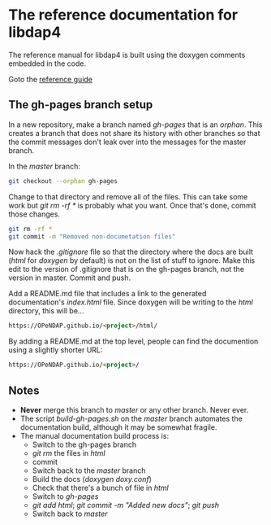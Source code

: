 # The reference documentation for libdap4

The reference manual for libdap4 is built using the doxygen comments
embedded in the code.

Goto the [reference guide](html)

## The gh-pages branch setup

In a new repository, make a branch named _gh-pages_ that is an
_orphan_. This creates a branch that does not share its history with
other branches so that the commit messages don't leak over into the
messages for the master branch.

In the _master_ branch:
```sh
git checkout --orphan gh-pages
```

Change to that directory and remove all of the files. This can take
some work but _git rm -rf *_ is probably what you want. Once that's
done, commit those changes.

```sh
git rm -rf *
git commit -m "Removed non-documetation files"
```

Now hack the _.gitignore_ file so that the directory where the docs
are built (_html_ for _doxygen_ by default) is not on the list of
stuff to ignore. Make this edit to the version of .gitignore that is
on the gh-pages branch, not the version in master. Commit and push.

Add a README.md file that includes a link to the generated
documentation's _index.html_ file. Since doxygen will be writing to
the _html_ directory, this will be...
```html
https://OPeNDAP.github.io/<project>/html/
```
By adding a README.md at the top level, people can find the
documention using a slightly shorter URL:
```html
https://OPeNDAP.github.io/<project>/
```

## Notes

+ **Never** merge this branch to _master_ or any other branch. Never
ever.
+ The script _build-gh-pages.sh_ on the _master_ branch automates the
documentation build, although it may be somewhat fragile.
+ The manual documentation build process is:
  * Switch to the gh-pages branch
  * _git rm_ the files in _html_
  * commit
  * Switch back to the _master_ branch
  * Build the docs (_doxygen doxy.conf_)
  * Check that there's a bunch of file in _html_
  * Switch to _gh-pages_
  * _git add html_; _git commit -m "Added new docs"_; _git push_
  * Switch back to _master_

